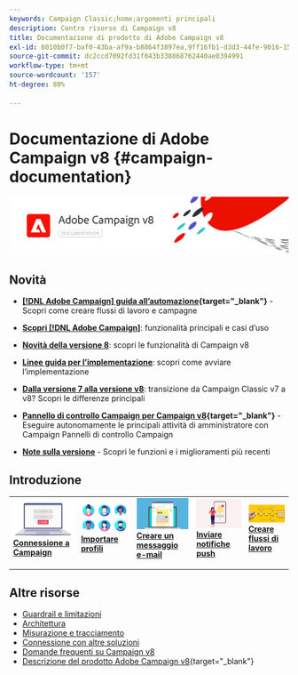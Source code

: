 ```yaml
---
keywords: Campaign Classic;home;argomenti principali
description: Centro risorse di Campaign v8
title: Documentazione di prodotto di Adobe Campaign v8
exl-id: 6010b0f7-baf0-43ba-af9a-b8864f3897ea,9ff16fb1-d3d3-44fe-9016-15abffdbc74e
source-git-commit: dc2ccd7092fd31f043b338868762440ae0394991
workflow-type: tm+mt
source-wordcount: '157'
ht-degree: 80%

---
```


# Documentazione di Adobe Campaign v8 {#campaign-documentation}

![](assets/banner-documentationv8.png)

## Novità

* **[[!DNL Adobe Campaign] guida all’automazione](https://experienceleague.adobe.com/docs/campaign/automation/home.html?lang=it){target="_blank"}** - Scopri come creare flussi di lavoro e campagne

* **[Scopri [!DNL Adobe Campaign]](start/get-started.md)**: funzionalità principali e casi d’uso

* **[Novità della versione 8](start/whats-new.md)**: scopri le funzionalità di Campaign v8

* **[Linee guida per l’implementazione](start/implement.md)**: scopri come avviare l’implementazione

* **[Dalla versione 7 alla versione v8](start/v7-to-v8.md)**: transizione da Campaign Classic v7 a v8? Scopri le differenze principali

* **[Pannello di controllo Campaign per Campaign v8](https://experienceleague.adobe.com/docs/control-panel/using/discover-control-panel/key-features.html?lang=it){target="_blank"}** - Eseguire autonomamente le principali attività di amministratore con Campaign Pannelli di controllo Campaign

* **[Note sulla versione](start/release-notes.md)** - Scopri le funzioni e i miglioramenti più recenti


## Introduzione


<table style="table-layout:fixed"><tr style="border: 0;">
<td>
<a href="start/connect.md">
<img alt="Connettersi a Campaign v8" src="start/assets/do-not-localize/login.jpeg">
</a>
<div><a href="start/connect.md"><strong>Connessione a Campaign</strong>
</div>
<p>
</td>
<td>
<a href="start/import.md">
<img alt="Importazione profili" src="start/assets/do-not-localize/profiles.jpeg">
</a>
<div>
<a href="start/import.md"><strong>Importare profili</strong></a>
</div>
<p>
</td>
<td>
<a href="start/create-message.md">
<img alt="Creare un messaggio e-mail" src="start/assets/do-not-localize/email-design.jpeg">
</a>
<div>
<a href="start/create-message.md"><strong>Creare un messaggio e-mail</strong></a>
</div>
<p></td>
<td>
<a href="send/push.md">
<img alt="Inviare notifiche push" src="start/assets/do-not-localize/push-send.jpeg">
</a>
<div>
<a href="send/push.md"><strong>Inviare notifiche push</strong></a>
</div>
<p>
</td>
<td>
<a href="../automation/workflow/about-workflows.md">
<img alt="Creare campagne" src="start/assets/do-not-localize/workflow.jpeg">
</a>
<div>
<a href="../automation/workflow/about-workflows.md"><strong>Creare flussi di lavoro</strong></a>
</div>
<p>
</td>
</tr></table>


## Altre risorse

* [Guardrail e limitazioni](start/ac-guardrails.md)
* [Architettura](architecture/architecture.md)
* [Misurazione e tracciamento](reporting/gs-reporting.md)
* [Connessione con altre soluzioni](connect/integration.md)
* [Domande frequenti su Campaign v8](start/campaign-faq.md)
* [Descrizione del prodotto Adobe Campaign v8](https://helpx.adobe.com/it/legal/product-descriptions/adobe-campaign-managed-cloud-services.html){target="_blank"}
